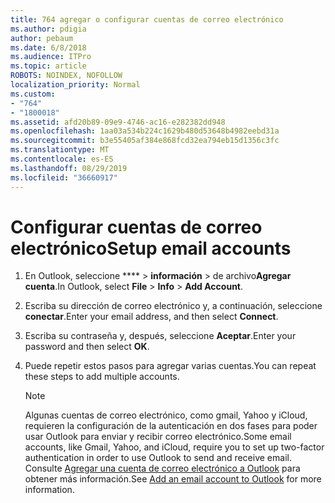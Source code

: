 ```yaml
---
title: 764 agregar o configurar cuentas de correo electrónico
ms.author: pdigia
author: pebaum
ms.date: 6/8/2018
ms.audience: ITPro
ms.topic: article
ROBOTS: NOINDEX, NOFOLLOW
localization_priority: Normal
ms.custom:
- "764"
- "1800018"
ms.assetid: afd20b89-09e9-4746-ac16-e282382dd948
ms.openlocfilehash: 1aa03a534b224c1629b480d53648b4982eebd31a
ms.sourcegitcommit: b3e55405af384e868fcd32ea794eb15d1356c3fc
ms.translationtype: MT
ms.contentlocale: es-ES
ms.lasthandoff: 08/29/2019
ms.locfileid: "36660917"
---
```

# <a name="setup-email-accounts"></a><span data-ttu-id="5b580-102">Configurar cuentas de correo electrónico</span><span class="sxs-lookup"><span data-stu-id="5b580-102">Setup email accounts</span></span>

1. <span data-ttu-id="5b580-103">En Outlook, seleccione \*\*\*\* > **información** > de archivo**Agregar cuenta**.</span><span class="sxs-lookup"><span data-stu-id="5b580-103">In Outlook, select **File** > **Info** > **Add Account**.</span></span>

2. <span data-ttu-id="5b580-104">Escriba su dirección de correo electrónico y, a continuación, seleccione **conectar**.</span><span class="sxs-lookup"><span data-stu-id="5b580-104">Enter your email address, and then select **Connect**.</span></span>

3. <span data-ttu-id="5b580-105">Escriba su contraseña y, después, seleccione **Aceptar**.</span><span class="sxs-lookup"><span data-stu-id="5b580-105">Enter your password and then select **OK**.</span></span>

4. <span data-ttu-id="5b580-106">Puede repetir estos pasos para agregar varias cuentas.</span><span class="sxs-lookup"><span data-stu-id="5b580-106">You can repeat these steps to add multiple accounts.</span></span>

    > [!NOTE]
    > <span data-ttu-id="5b580-107">Algunas cuentas de correo electrónico, como gmail, Yahoo y iCloud, requieren la configuración de la autenticación en dos fases para poder usar Outlook para enviar y recibir correo electrónico.</span><span class="sxs-lookup"><span data-stu-id="5b580-107">Some email accounts, like Gmail, Yahoo, and iCloud, require you to set up two-factor authentication in order to use Outlook to send and receive email.</span></span> <span data-ttu-id="5b580-108">Consulte [Agregar una cuenta de correo electrónico a Outlook](https://support.office.com/article/6e27792a-9267-4aa4-8bb6-c84ef146101b.aspx) para obtener más información.</span><span class="sxs-lookup"><span data-stu-id="5b580-108">See [Add an email account to Outlook](https://support.office.com/article/6e27792a-9267-4aa4-8bb6-c84ef146101b.aspx) for more information.</span></span>
  